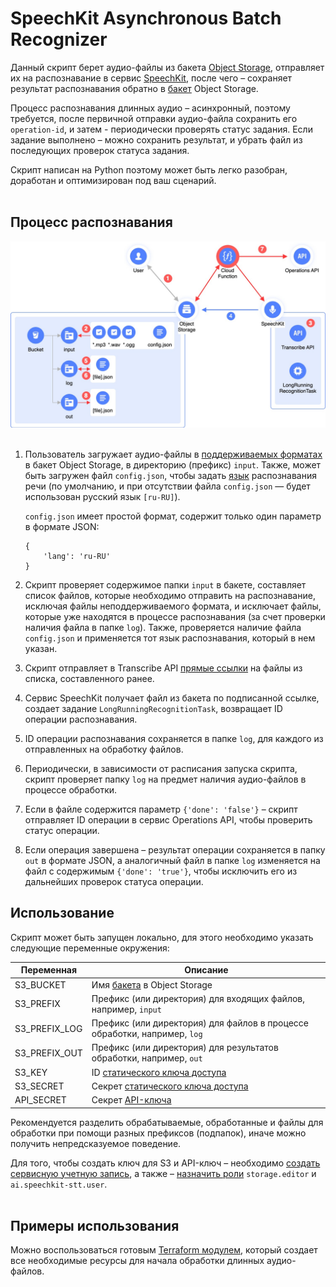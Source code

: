 # SpeechKit Asynchronous Batch Recognizer

Данный скрипт берет аудио-файлы из бакета [Object Storage](https://cloud.yandex.ru/services/storage), отправляет их на распознавание в сервис [SpeechKit](https://cloud.yandex.ru/services/speechkit), после чего – сохраняет результат распознавания обратно в [бакет](https://cloud.yandex.ru/docs/storage/concepts/bucket) Object Storage.

Процесс распознавания длинных аудио – асинхронный, поэтому требуется, после первичной отправки аудио-файла сохранить его `operation-id`, и затем - периодически проверять статус задания. 
Если задание выполнено – можно сохранить результат, и убрать файл из последующих проверок статуса задания.

Скрипт написан на Python поэтому может быть легко разобран, доработан и оптимизирован под ваш сценарий.
<br><br>

## Процесс распознавания

<img src="img/diag-1.jpg" width="1200px" alt="Процесс распознавания длинных аудио файлов" />
<br><br>


1. Пользователь загружает аудио-файлы в [поддерживаемых форматах](https://cloud.yandex.ru/docs/speechkit/formats) в бакет Object Storage, в директорию (префикс) `input`. Также, может быть загружен файл `config.json`,  чтобы задать [язык](https://cloud.yandex.ru/docs/speechkit/stt/models) распознавания речи (по умолчанию, и при отсутствии файла `config.json` — будет использован русский язык `[ru-RU]`). 

    `config.json` имеет простой формат, содержит только один параметр в формате JSON:
    ```
    {
        'lang': 'ru-RU'
    }
    ```

2. Скрипт проверяет содержимое папки `input` в бакете, составляет список файлов, которые необходимо отправить на распознавание, исключая файлы неподдерживаемого формата, и исключает файлы, которые уже находятся в процессе распознавания (за счет проверки наличия файла в папке `log`). Также, проверяется наличие файла `config.json` и применяется тот язык распознавания, который в нем указан.

3. Скрипт отправляет в Transcribe API [прямые ссылки](https://cloud.yandex.ru/docs/storage/concepts/pre-signed-urls) на файлы из списка, составленного ранее.

4. Сервис SpeechKit получает файл из бакета по подписанной ссылке, создает задание `LongRunningRecognitionTask`, возвращает ID операции распознавания.

5. ID операции распознавания сохраняется в папке `log`, для каждого из отправленных на обработку файлов.

6. Периодически, в зависимости от расписания запуска скрипта, скрипт проверяет папку `log` на предмет наличия аудио-файлов в процессе обработки.

7. Если в файле содержится параметр `{'done': 'false'}` – скрипт отправляет ID операции в сервис Operations API, чтобы проверить статус операции.

8. Если операция завершена – результат операции сохраняется в папку `out` в формате JSON, а аналогичный файл в папке `log` изменяется на файл с содержимым `{'done': 'true'}`, чтобы исключить его из дальнейших проверок статуса операции.

## Использование

Скрипт может быть запущен локально, для этого необходимо указать следующие переменные окружения:

| Переменная        | Описание 
| -------------     | ------------- 
| S3_BUCKET         | Имя [бакета](https://cloud.yandex.ru/docs/storage/concepts/bucket) в Object Storage
| S3_PREFIX         | Префикс (или директория) для входящих файлов, например, `input`
| S3_PREFIX_LOG     | Префикс (или директория) для файлов в процессе обработки, например, `log`
| S3_PREFIX_OUT     | Префикс (или директория) для результатов обработки, например, `out`
| S3_KEY            | ID [статического ключа доступа](https://cloud.yandex.ru/docs/iam/operations/sa/create-access-key)
| S3_SECRET         | Секрет [статического ключа доступа](https://cloud.yandex.ru/docs/iam/operations/sa/create-access-key)
| API_SECRET        | Секрет [API-ключа](https://cloud.yandex.ru/docs/iam/operations/api-key/create)

Рекомендуется разделить обрабатываемые, обработанные и файлы для обработки при помощи разных префиксов (подпапок), иначе можно получить непредсказуемое поведение.

Для того, чтобы создать ключ для S3 и API-ключ – необходимо [создать сервисную учетную запись](https://cloud.yandex.ru/docs/iam/operations/sa/create), а также – [назначить роли](https://cloud.yandex.ru/docs/iam/operations/sa/assign-role-for-sa) `storage.editor` и `ai.speechkit-stt.user`.
<br><br>

## Примеры использования

Можно воспользоваться готовым [Terraform модулем](examples/asr-batch-function), который создает все необходимые ресурсы для начала обработки длинных аудио-файлов.